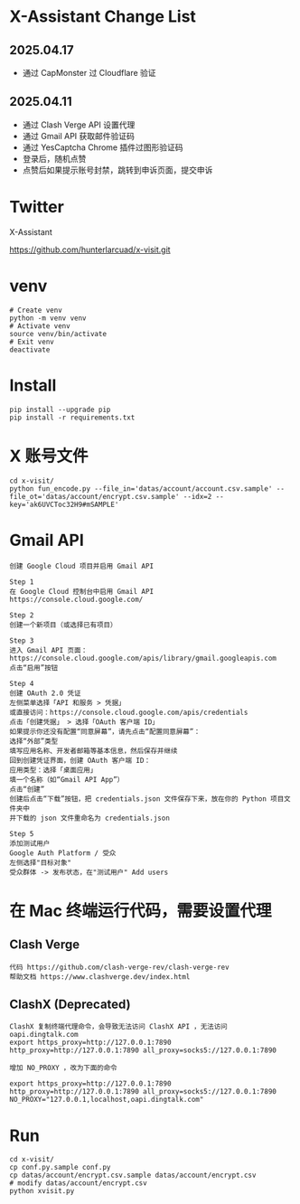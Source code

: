# X-Assistant Change List

## 2025.04.17
- 通过 CapMonster 过 Cloudflare 验证

## 2025.04.11
- 通过 Clash Verge API 设置代理
- 通过 Gmail API 获取邮件验证码
- 通过 YesCaptcha Chrome 插件过图形验证码
- 登录后，随机点赞
- 点赞后如果提示账号封禁，跳转到申诉页面，提交申诉

# Twitter
X-Assistant

https://github.com/hunterlarcuad/x-visit.git

# venv
```
# Create venv
python -m venv venv
# Activate venv
source venv/bin/activate
# Exit venv
deactivate
```

# Install
```
pip install --upgrade pip
pip install -r requirements.txt
```

# X 账号文件
```
cd x-visit/
python fun_encode.py --file_in='datas/account/account.csv.sample' --file_ot='datas/account/encrypt.csv.sample' --idx=2 --key='ak6UVCToc32H9#mSAMPLE'
```

# Gmail API
```
创建 Google Cloud 项目并启用 Gmail API

Step 1
在 Google Cloud 控制台中启用 Gmail API
https://console.cloud.google.com/

Step 2
创建一个新项目（或选择已有项目）

Step 3
进入 Gmail API 页面：
https://console.cloud.google.com/apis/library/gmail.googleapis.com
点击“启用”按钮

Step 4
创建 OAuth 2.0 凭证
左侧菜单选择「API 和服务 > 凭据」
或直接访问：https://console.cloud.google.com/apis/credentials
点击「创建凭据」 > 选择「OAuth 客户端 ID」
如果提示你还没有配置“同意屏幕”，请先点击“配置同意屏幕”：
选择“外部”类型
填写应用名称、开发者邮箱等基本信息，然后保存并继续
回到创建凭证界面，创建 OAuth 客户端 ID：
应用类型：选择「桌面应用」
填一个名称（如“Gmail API App”）
点击“创建”
创建后点击“下载”按钮，把 credentials.json 文件保存下来，放在你的 Python 项目文件夹中
并下载的 json 文件重命名为 credentials.json

Step 5
添加测试用户
Google Auth Platform / 受众
左侧选择"目标对象"
受众群体 -> 发布状态，在"测试用户" Add users
```

# 在 Mac 终端运行代码，需要设置代理
## Clash Verge
```
代码 https://github.com/clash-verge-rev/clash-verge-rev
帮助文档 https://www.clashverge.dev/index.html
```

## ClashX (Deprecated)
```
ClashX 复制终端代理命令，会导致无法访问 ClashX API ，无法访问 oapi.dingtalk.com
export https_proxy=http://127.0.0.1:7890 http_proxy=http://127.0.0.1:7890 all_proxy=socks5://127.0.0.1:7890

增加 NO_PROXY ，改为下面的命令

export https_proxy=http://127.0.0.1:7890 http_proxy=http://127.0.0.1:7890 all_proxy=socks5://127.0.0.1:7890 NO_PROXY="127.0.0.1,localhost,oapi.dingtalk.com"
```

# Run
```
cd x-visit/
cp conf.py.sample conf.py
cp datas/account/encrypt.csv.sample datas/account/encrypt.csv
# modify datas/account/encrypt.csv
python xvisit.py
```
